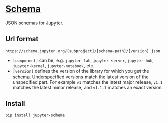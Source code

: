 # [Schema](https://schema.jupyter.org)

JSON schemas for Jupyter.

## Url format

```
https://schema.jupyter.org/[subproject]/[schema-path]/[version].json
```

* `[component]` can be, e.g. `jupyter-lab`, `jupyter-server`, `jupyter-hub`, `jupyter-kernel`, `jupyter-notebook`, etc.
* `[version]` defines the version of the library for which you get the schema. Underspecified versions match the latest version of the unspecified part. For example `v1` matches the latest major release, `v1.1` matches the latest minor release, and `v1.1.1` matches an exact version.

## Install

```
pip install jupyter-schema
```
